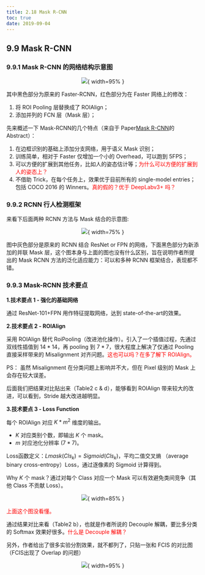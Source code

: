 ```yaml
---
title: 2.18 Mask R-CNN
toc: true
date: 2019-09-04
---
```


## 9.9 Mask R-CNN

### 9.9.1 Mask R-CNN 的网络结构示意图

<center>

![](http://images.iterate.site/blog/image/20190722/o30cOdhICfkH.png?imageslim){ width=95% }

</center>



其中黑色部分为原来的 Faster-RCNN，红色部分为在 Faster 网络上的修改：

1. 将 ROI Pooling 层替换成了 ROIAlign；
2. 添加并列的 FCN 层（Mask 层）；

先来概述一下 Mask-RCNN的几个特点（来自于 Paper[Mask R-CNN](https://arxiv.org/pdf/1703.06870.pdf)的 Abstract）：

1. 在边框识别的基础上添加分支网络，用于语义 Mask 识别；
2. 训练简单，相对于 Faster 仅增加一个小的 Overhead，可以跑到 5FPS；
3. 可以方便的扩展到其他任务，比如人的姿态估计等；<span style="color:red;">为什么可以方便的扩展到人的姿态上？</span>
4. 不借助 Trick，在每个任务上，效果优于目前所有的 single-model entries；包括 COCO 2016 的 Winners。<span style="color:red;">真的假的？优于 DeepLabv3+ 吗？</span>





### 9.9.2 RCNN 行人检测框架


来看下后面两种 RCNN 方法与 Mask 结合的示意图:

<center>

![](http://images.iterate.site/blog/image/20190722/qigLeqC3JuvO.png?imageslim){ width=75% }

</center>


图中灰色部分是原来的 RCNN 结合 ResNet or FPN 的网络，下面黑色部分为新添加的并联 Mask 层，这个图本身与上面的图也没有什么区别，旨在说明作者所提出的 Mask RCNN 方法的泛化适应能力：可以和多种 RCNN 框架结合，表现都不错。

### 9.9.3 Mask-RCNN 技术要点


**1.技术要点 1 - 强化的基础网络**

通过 ResNet-101+FPN 用作特征提取网络，达到 state-of-the-art的效果。

**2.技术要点 2 - ROIAlign**

采用 ROIAlign 替代 RoiPooling（改进池化操作）。引入了一个插值过程，先通过双线性插值到 $14*14$，再 pooling 到 $7*7$，很大程度上解决了仅通过 Pooling 直接采样带来的 Misalignment 对齐问题。<span style="color:red;">这也可以吗？在多了解下 ROIAlign。</span>

PS： 虽然 Misalignment 在分类问题上影响并不大，但在 Pixel 级别的 Mask 上会存在较大误差。

后面我们把结果对比贴出来（Table2 c & d），能够看到 ROIAlign 带来较大的改进，可以看到，Stride 越大改进越明显。

**3.技术要点 3 - Loss Function**

每个 ROIAlign 对应 $K * m^2$ 维度的输出。

- $K$ 对应类别个数，即输出 $K$ 个 mask。
- $m$ 对应池化分辨率 $(7*7)$。


Loss函数定义：$Lmask(Cls_k) = Sigmoid (Cls_k)$，平均二值交叉熵 （average binary cross-entropy）Loss，通过逐像素的 Sigmoid 计算得到。

Why $K$ 个 mask？通过对每个 Class 对应一个 Mask 可以有效避免类间竞争（其他 Class 不贡献 Loss）。

<center>

![](http://images.iterate.site/blog/image/20190722/KHpaHdFKgimj.png?imageslim){ width=85% }

</center>

<span style="color:red;">上面这个图没看懂。</span>


通过结果对比来看（Table2 b），也就是作者所说的 Decouple 解耦，要比多分类的 Softmax 效果好很多。<span style="color:red;">什么是 Decouple 解耦？</span>

另外，作者给出了很多实验分割效果，就不都列了，只贴一张和 FCIS 的对比图（FCIS出现了 Overlap 的问题）

<center>

![](http://images.iterate.site/blog/image/20190722/QIUsWaGFzut1.png?imageslim){ width=95% }

</center>

